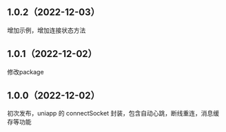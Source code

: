 ## 1.0.2（2022-12-03）
增加示例，增加连接状态方法
## 1.0.1（2022-12-02）
修改package
## 1.0.0（2022-12-02）
初次发布，uniapp 的 connectSocket 封装，包含自动心跳，断线重连，消息缓存等功能
